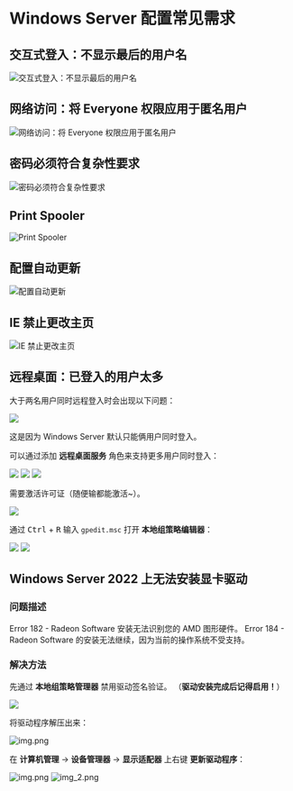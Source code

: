 # Windows Server 配置常见需求

## 交互式登入：不显示最后的用户名

![交互式登入：不显示最后的用户名](./img/交互式登入：不显示最后的用户名.png)

## 网络访问：将 Everyone 权限应用于匿名用户

![网络访问：将 Everyone 权限应用于匿名用户](./img/网络访问：将Everyone权限应用于匿名用户.png)

## 密码必须符合复杂性要求

![密码必须符合复杂性要求](./img/密码必须符合复杂性要求.png)

## Print Spooler

![Print Spooler](./img/PrintSpooler.png)

## 配置自动更新

![配置自动更新](./img/配置自动更新.png)

## IE 禁止更改主页

![IE 禁止更改主页](./img/IE禁止更改主页.png)


## 远程桌面：已登入的用户太多

大于两名用户同时远程登入时会出现以下问题：

![](./img/远程桌面/已登入的用户过多.png)

这是因为 Windows Server 默认只能俩用户同时登入。

可以通过添加 **远程桌面服务** 角色来支持更多用户同时登入：

![](./img/远程桌面/添加远程桌面服务角色.png)
![](./img/远程桌面/打开远程桌面授权管理器.png)
![](./img/远程桌面/远程桌面授权管理器.png)

需要激活许可证（随便输都能激活~）。

![](./img/远程桌面/远程桌面授权模式尚未配置.png)

<!-- TODO 待补全：配置远程桌面授权模式 -->

通过 <kbd>Ctrl</kbd> + <kbd>R</kbd> 输入 `gpedit.msc` 打开 **本地组策略编辑器**：

![](./img/远程桌面/本地组策略编辑器.png)
![](./img/远程桌面/配置本地组策略.png)

## Windows Server 2022 上无法安装显卡驱动

### 问题描述

Error 182 - Radeon Software 安装无法识别您的 AMD 图形硬件。
Error 184 - Radeon Software 的安装无法继续，因为当前的操作系统不受支持。

### 解决方法

先通过 **本地组策略管理器** 禁用驱动签名验证。
（**驱动安装完成后记得启用！**）

![](./img/安装显卡驱动/设备驱动程序的代码签名.png)

将驱动程序解压出来：

![img.png](./img/安装显卡驱动/解压驱动.png)

在 **计算机管理** -> **设备管理器** -> **显示适配器** 上右键 **更新驱动程序**：

![img.png](docs/serve/WS/CommonRequirements/img/安装显卡驱动/计算机管理.png)
![img_2.png](./img/安装显卡驱动/浏览我的电脑以查找驱动程序.png)
